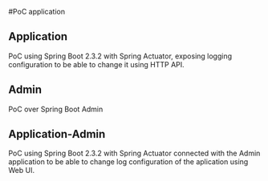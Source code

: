 #PoC application

## Application
PoC using Spring Boot 2.3.2 with Spring Actuator, exposing logging configuration to be able to change it using HTTP API.

## Admin
PoC over Spring Boot Admin

## Application-Admin
PoC using Spring Boot 2.3.2 with Spring Actuator connected with the Admin application to be able to change log configuration of the aplication using Web UI.

